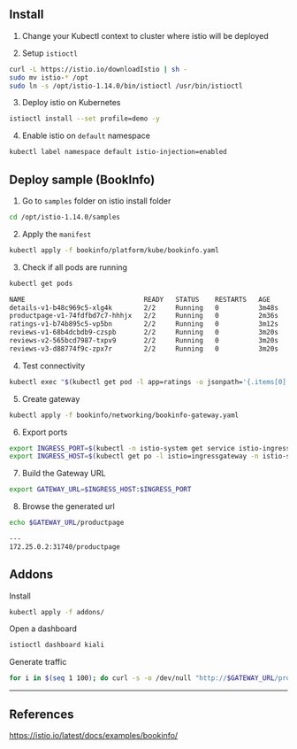 ## Install

1. Change your Kubectl context to cluster where istio will be deployed

2. Setup `istioctl`
```bash
curl -L https://istio.io/downloadIstio | sh -
sudo mv istio-* /opt
sudo ln -s /opt/istio-1.14.0/bin/istioctl /usr/bin/istioctl
```

3. Deploy istio on Kubernetes
```bash
istioctl install --set profile=demo -y
```


4. Enable istio on `default` namespace
```bash
kubectl label namespace default istio-injection=enabled
```

## Deploy sample (BookInfo)
1. Go to `samples` folder on istio install folder
```bash
cd /opt/istio-1.14.0/samples
```

2. Apply the `manifest`
```bash
kubectl apply -f bookinfo/platform/kube/bookinfo.yaml 
```

3. Check if all pods are running
```bash
kubectl get pods

NAME                              READY   STATUS    RESTARTS   AGE
details-v1-b48c969c5-xlg4k        2/2     Running   0          3m48s
productpage-v1-74fdfbd7c7-hhhjx   2/2     Running   0          2m36s
ratings-v1-b74b895c5-vp5bn        2/2     Running   0          3m12s
reviews-v1-68b4dcbdb9-czspb       2/2     Running   0          3m20s
reviews-v2-565bcd7987-txpv9       2/2     Running   0          3m20s
reviews-v3-d88774f9c-zpx7r        2/2     Running   0          3m20s
```

4. Test connectivity
```bash
kubectl exec "$(kubectl get pod -l app=ratings -o jsonpath='{.items[0].metadata.name}')" -c ratings -- curl -sS productpage:9080/productpage | grep -o "<title>.*</title>"
```

5. Create gateway
```bash
kubectl apply -f bookinfo/networking/bookinfo-gateway.yaml 
```

6. Export ports
```bash
export INGRESS_PORT=$(kubectl -n istio-system get service istio-ingressgateway -o jsonpath='{.spec.ports[?(@.name=="http2")].nodePort}')
export INGRESS_HOST=$(kubectl get po -l istio=ingressgateway -n istio-system -o jsonpath='{.items[0].status.hostIP}')
```

7. Build the Gateway URL
```bash
export GATEWAY_URL=$INGRESS_HOST:$INGRESS_PORT
```

8. Browse the generated url 
```bash
echo $GATEWAY_URL/productpage

---
172.25.0.2:31740/productpage
```

## Addons

Install
```bash
kubectl apply -f addons/
```

Open a dashboard
```bash
istioctl dashboard kiali
```

Generate traffic
```bash
for i in $(seq 1 100); do curl -s -o /dev/null "http://$GATEWAY_URL/productpage"; done
```

------------------
## References
<https://istio.io/latest/docs/examples/bookinfo/>